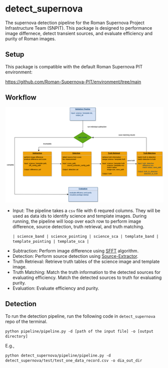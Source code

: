 # detect_supernova 

The supernova detection pipeline for the Roman Supernova Project Infrastructure Team (SNPIT). This package is designed to performance image differnece, detect transient sources, and evaluate efficiency and purity of Roman images.

## Setup

This package is compatible with the default Roman Supernova PIT environment:

https://github.com/Roman-Supernova-PIT/environment/tree/main

## Workflow 
<img src="pipeline/workflow.png" alt="Workflow of the detection pipeline." style="width:800px; height:auto;">

- Input: The pipeline takes a `csv` file with 6 requred columns. They will be used as data ids to identify science and template images. During running, the pipeline will loop over each row to perform image difference, source detection, truth retrieval, and truth matching.
  ```
  | science_band | science_pointing | science_sca | template_band | template_pointing | template_sca |
  ```
- Subtraction: Perform image difference using [SFFT](https://github.com/thomasvrussell/sfft) algorithm.
- Detection: Perform source detection using [Source-Extractor](https://sextractor.readthedocs.io/en/latest/Introduction.html).
- Truth Retrieval: Retrieve truth tables of the science image and template image.
- Truth Matching: Match the truth information to the detected sources for evaluating efficiency. Match the detected sources to truth for evaluating purity.
- Evaluation: Evaluate efficiency and purity.

## Detection

To run the detection pipeline, run the following code in `detect_supernova` repo of the terminal.
```
python pipeline/pipeline.py -d [path of the input file] -o [output directory]
```

E.g.,
```
python detect_supernova/pipeline/pipeline.py -d detect_supernova/test/test_one_data_record.csv -o dia_out_dir
```
